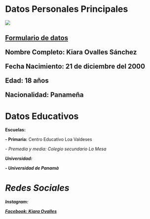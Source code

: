 <h1>Datos Personales Principales</h1>
 
<p><img src="https://www.facebook.com/photo.php?fbid=115323309923840&set=a.115323339923837&type=3&theater ">
<h2><p><strong><a href="https://getsemani-gonzalez.github.io/Formulario-de-datos/">Formulario de datos</a></strong>
<p><strong>Nombre Completo:</strong> Kiara Ovalles Sánchez
<p><strong>Fecha Nacimiento:</strong> 21 de diciembre del 2000
<p><strong>Edad:</strong> 18 años
<p><strong>Nacionalidad:</strong> Panameña
 
<h1>Datos Educativos</h1>
<p><strong>Escuelas:</strong><p>
<p><strong>- Primaria:</strong> Centro Educativo Loa Valdeses <p/>
<p><em>- Premedia y media:</strong> Colegio secundario La Mesa </p>
<p><strong>Universidad:</strong>
  <P><strong>- Universidad de Panamà</p>
  <h1>Redes Sociales</h1>
  <p><strong>Instagram:</strong> <a href="https://www.instagram.com/ovalleskiara7/?hl=es-la "><ovalleskiara7/a>
  <p><strong>Facebook:</strong> <a href="https://www.facebook.com/kiara.ovalles.56 ">Kiara Ovalles </>








